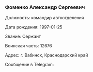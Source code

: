 ### Фоменко Александр Сергеевич

Должность: командир автоотделения

Дата рождения: 1997-01-25

Звание: Сержант

Воинская часть: 12676

Адрес: г. Вабинск, Краснодарский край

Сообщение в Telegram: []()
